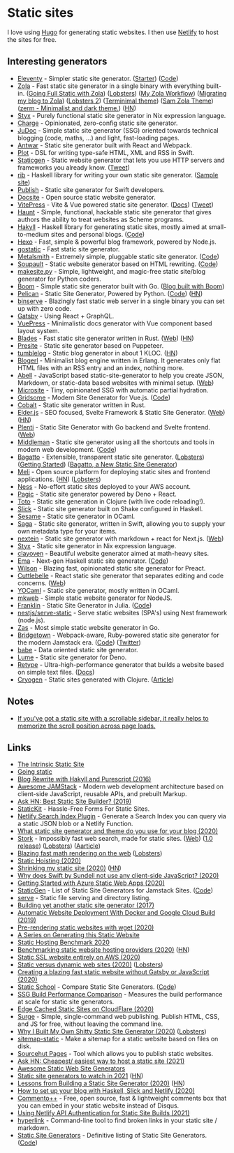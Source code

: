 # Static sites

I love using [Hugo](hugo.md) for generating static websites. I then use [Netlify](https://www.netlify.com/) to host the sites for free.

## Interesting generators

- [Eleventy](https://www.11ty.dev/) - Simpler static site generator. ([Starter](https://eleventail.netlify.com/)) ([Code](https://github.com/11ty/eleventy))
- [Zola](https://github.com/getzola/zola) - Fast static site generator in a single binary with everything built-in. ([Going Full Static with Zola](https://figbert.com/posts/going-full-static/)) ([Lobsters](https://lobste.rs/s/vqvzm9/going_full_static_with_zola)) ([My Zola Workflow](https://0xc45.com/blog/my-zola-workflow/)) ([Migrating my blog to Zola](https://mrkaran.dev/posts/migrating-to-zola/)) ([Lobsters 2](https://lobste.rs/s/byh0mf/migrating_my_blog_zola)) ([Terminimal theme](https://github.com/pawroman/zola-theme-terminimal/)) ([Sam Zola Theme](https://github.com/janbaudisch/zola-sam)) ([zerm - Minimalist and dark theme.](https://github.com/ejmg/zerm)) ([HN](https://news.ycombinator.com/item?id=26357389))
- [Styx](https://styx-static.github.io/styx-site/) - Purely functional static site generator in Nix expression language.
- [Charge](https://github.com/brandonweiss/charge) - Opinionated, zero-config static site generator.
- [JuDoc](https://github.com/tlienart/JuDoc.jl) - Simple static site generator (SSG) oriented towards technical blogging (code, maths, ...) and light, fast-loading pages.
- [Antwar](https://github.com/antwarjs/antwar) - Static site generator built with React and Webpack.
- [Plot](https://github.com/JohnSundell/Plot) - DSL for writing type-safe HTML, XML and RSS in Swift.
- [Staticgen](https://github.com/tj/staticgen) - Static website generator that lets you use HTTP servers and frameworks you already know. ([Tweet](https://twitter.com/tjholowaychuk/status/1303655839341907969))
- [rib](https://github.com/srid/rib) - Haskell library for writing your own static site generator. ([Sample site](https://github.com/srid/rib-sample))
- [Publish](https://github.com/JohnSundell/Publish) - Static site generator for Swift developers.
- [Docsite](https://github.com/txd-team/docsite) - Open source static website generator.
- [VitePress](https://github.com/vuejs/vitepress) - Vite & Vue powered static site generator. ([Docs](https://vitepress.vuejs.org/)) ([Tweet](https://twitter.com/youyuxi/status/1334722653186371586))
- [Haunt](https://dthompson.us/projects/haunt.html) - Simple, functional, hackable static site generator that gives authors the ability to treat websites as Scheme programs.
- [Hakyll](https://jaspervdj.be/hakyll/) - Haskell library for generating static sites, mostly aimed at small-to-medium sites and personal blogs. ([Code](https://github.com/jaspervdj/hakyll))
- [Hexo](https://github.com/hexojs/hexo) - Fast, simple & powerful blog framework, powered by Node.js.
- [gostatic](https://github.com/piranha/gostatic) - Fast static site generator.
- [Metalsmith](https://metalsmith.io/) - Extremely simple, pluggable static site generator. ([Code](https://github.com/segmentio/metalsmith))
- [Soupault](https://soupault.neocities.org/) - Static website generator based on HTML rewriting. ([Code](https://github.com/dmbaturin/soupault/))
- [makesite.py](https://github.com/sunainapai/makesite) - Simple, lightweight, and magic-free static site/blog generator for Python coders.
- [Boom](https://github.com/RadhiFadlillah/boom) - Simple static site generator built with Go. ([Blog built with Boom](https://github.com/RadhiFadlillah/blog))
- [Pelican](https://blog.getpelican.com/) - Static Site Generator, Powered by Python. ([Code](https://github.com/getpelican/pelican)) ([HN](https://news.ycombinator.com/item?id=24661299))
- [binserve](https://github.com/mufeedvh/binserve) - Blazingly fast static web server in a single binary you can set up with zero code.
- [Gatsby](https://github.com/gatsbyjs/gatsby) - Using React + GraphQL.
- [VuePress](https://github.com/vuejs/vuepress) - Minimalistic docs generator with Vue component based layout system.
- [Blades](https://github.com/grego/blades) - Fast static site generator written in Rust. ([Web](https://www.getblades.org/)) ([HN](https://news.ycombinator.com/item?id=24760528))
- [Presite](https://github.com/egoist/presite) - Static site generator based on Puppeteer.
- [tumblelog](https://github.com/john-bokma/tumblelog) - Static blog generator in about 1 KLOC. ([HN](https://news.ycombinator.com/item?id=24811499))
- [Blogerl](https://github.com/ferd/blogerl) - Minimalist blog engine written in Erlang. It generates only flat HTML files with an RSS entry and an index, nothing more.
- [Abell](https://github.com/abelljs/abell) - JavaScript based static-site-generator to help you create JSON, Markdown, or static-data based websites with minimal setup. ([Web](https://abelljs.org/))
- [Microsite](https://github.com/natemoo-re/microsite) - Tiny, opinionated SSG with automatic partial hydration.
- [Gridsome](https://gridsome.org/) - Modern Site Generator for Vue.js. ([Code](https://github.com/gridsome/gridsome))
- [Cobalt](https://github.com/cobalt-org/cobalt.rs) - Static site generator written in Rust.
- [Elder.js](https://github.com/Elderjs/elderjs) - SEO focused, Svelte Framework & Static Site Generator. ([Web](https://elderguide.com/tech/elderjs/)) ([HN](https://news.ycombinator.com/item?id=27152785))
- [Plenti](https://github.com/plentico/plenti) - Static Site Generator with Go backend and Svelte frontend. ([Web](https://plenti.co/))
- [Middleman](https://middlemanapp.com/) - Static site generator using all the shortcuts and tools in modern web development. ([Code](https://github.com/middleman/middleman))
- [Bagatto](https://sr.ht/~subsetpark/bagatto/) - Extensible, transparent static site generator. ([Lobsters](https://lobste.rs/s/7ibntu/bagatto_extensible_transparent_static)) ([Getting Started](https://bagatto.co/guides/getting-started-with-bagatto.html)) ([Bagatto, a New Static Site Generator](https://blog.zdsmith.com/posts/bagatto-a-new-static-site-generator.html))
- [Meli](https://github.com/getmeli/meli) - Open source platform for deploying static sites and frontend applications. ([HN](https://news.ycombinator.com/item?id=25387157)) ([Lobsters](https://lobste.rs/s/sut9hu/meli_netlify_like_platform_for_deploying))
- [Ness](https://github.com/nessjs/ness) - No-effort static sites deployed to your AWS account.
- [Pagic](https://github.com/xcatliu/pagic) - Static site generator powered by Deno + React.
- [Toto](https://github.com/metasoarous/toto) - Static site generation in Clojure (with live code reloading!).
- [Slick](https://github.com/ChrisPenner/Slick) - Static site generator built on Shake configured in Haskell.
- [Sesame](https://github.com/patricoferris/sesame) - Static site generator in OCaml.
- [Saga](https://github.com/loopwerk/Saga) - Static site generator, written in Swift, allowing you to supply your own metadata type for your items.
- [nextein](https://github.com/elmasse/nextein) - Static site generator with markdown + react for Next.js. ([Web](https://nextein.elmasse.io/))
- [Styx](https://github.com/styx-static/styx) - Static site generator in Nix expression language.
- [clayoven](https://github.com/artagnon/clayoven) - Beautiful website generator aimed at math-heavy sites.
- [Ema](https://ema.srid.ca/) - Next-gen Haskell static site generator. ([Code](https://github.com/srid/ema))
- [Wilson](https://github.com/wilsonjs/wilson) - Blazing fast, opinionated static site generator for Preact.
- [Cuttlebelle](https://github.com/cuttlebelle/cuttlebelle) - React static site generator that separates editing and code concerns. ([Web](https://cuttlebelle.com/))
- [YOCaml](https://github.com/xhtmlboi/yocaml) - Static site generator, mostly written in OCaml.
- [mkweb](https://github.com/rsms/mkweb) - Simple static website generator for NodeJS.
- [Franklin](https://franklinjl.org/) - Static Site Generator in Julia. ([Code](https://github.com/tlienart/Franklin.jl))
- [nestjs/serve-static](https://github.com/nestjs/serve-static) - Serve static websites (SPA's) using Nest framework (node.js).
- [Zas](https://github.com/imdario/zas) - Most simple static website generator in Go.
- [Bridgetown](https://www.bridgetownrb.com/) - Webpack-aware, Ruby-powered static site generator for the modern Jamstack era. ([Code](https://github.com/bridgetownrb/bridgetown)) ([Twitter](https://twitter.com/bridgetownrb))
- [babe](https://github.com/askonomm/babe) - Data oriented static site generator.
- [Lume](https://github.com/lumeland/lume) - Static site generator for Deno.
- [Retype](https://github.com/retypeapp/retype) - Ultra-high-performance generator that builds a website based on simple text files. ([Docs](https://retype.com/))
- [Cryogen](http://cryogenweb.org/) - Static sites generated with Clojure. ([Article](https://freeston.me/posts/2021-11-29-new-site-generator/))

## Notes

- [If you've got a static site with a scrollable sidebar, it really helps to memorize the scroll position across page loads.](https://twitter.com/hakimel/status/1262337065670316033)

## Links

- [The Intrinsic Static Site](https://brandur.org/aws-intrinsic-static)
- [Going static](https://brandur.org/fragments/going-static)
- [Blog Rewrite with Hakyll and Purescript (2016)](https://blog.jle.im/entry/blog-rewrite-with-hakyll-and-purescript.html)
- [Awesome JAMStack](https://github.com/automata/awesome-jamstack) - Modern web development architecture based on client-side JavaScript, reusable APIs, and prebuilt Markup.
- [Ask HN: Best Static Site Builder? (2019)](https://news.ycombinator.com/item?id=21616149)
- [StaticKit](https://statickit.com/) - Hassle-Free Forms For Static Sites.
- [Netlify Search Index Plugin](https://github.com/sw-yx/netlify-plugin-search-index) - Generate a Search Index you can query via a static JSON blob or a Netlify Function.
- [What static site generator and theme do you use for your blog (2020)](https://lobste.rs/s/h491m8/what_static_site_generator_theme_do_you)
- [Stork](https://github.com/jameslittle230/stork) - Impossibly fast web search, made for static sites. ([Web](https://stork-search.net/)) ([1.0 release](https://jameslittle.me/blog/2020/one-year-of-stork/)) ([Lobsters](https://lobste.rs/s/fagsxa/stork_turns_one_building_search_tool_for)) ([Aarticle](https://blog.fission.codes/stork-search-james-little/))
- [Blazing fast math rendering on the web](http://bollu.github.io/#blazing-fast-math-rendering-on-the-web) ([Lobsters](https://lobste.rs/s/bhykd6/blazing_fast_math_rendering_on_web))
- [Static Hoisting (2020)](https://rauchg.com/2020/static-hoisting)
- [Shrinking my static site (2020)](https://hampton.pw/posts/shrinking-this-sites-docker-image/) ([HN](https://news.ycombinator.com/item?id=23058289))
- [Why does Swift by Sundell not use any client-side JavaScript? (2020)](https://www.swiftbysundell.com/special/javascript-free/)
- [Getting Started with Azure Static Web Apps (2020)](https://blog.codewithdan.com/getting-started-with-azure-static-web-apps/)
- [StaticGen](https://www.staticgen.com/) - List of Static Site Generators for Jamstack Sites. ([Code](https://github.com/netlify/staticgen))
- [serve](https://github.com/vercel/serve) - Static file serving and directory listing.
- [Building yet another static site generator (2017)](https://h3rald.com/articles/hastysite/)
- [​​Automatic Website Deployment With Docker and Google Cloud Build (2019)](https://blog.theincredibleholk.org/blog/2019/10/13/automatic-website-deployment-with-docker-and-google-cloud-build/)
- [Pre-rendering static websites with wget (2020)](https://apex.sh/blog/post/pre-render-wget/)
- [A Series on Generating this Static Website](https://soap.coffee/~lthms/cleopatra.html)
- [Static Hosting Benchmark 2020](https://www.pierbover.com/posts/static-hosting-benchmark-2020/)
- [Benchmarking static website hosting providers (2020)](https://www.savjee.be/2020/05/benchmarking-static-website-hosting-providers/) ([HN](https://news.ycombinator.com/item?id=24683403))
- [Static SSL website entirely on AWS (2020)](https://mathieuhendey.com/2020/10/static-ssl-website-entirely-on-aws/)
- [Static versus dynamic web sites (2020)](http://john.ankarstrom.se/html2/) ([Lobsters](https://lobste.rs/s/okyfet/static_versus_dynamic_web_sites))
- [Creating a blazing fast static website without Gatsby or JavaScript (2020)](https://bennetthardwick.com/blog/creating-a-blazingly-fast-blog-without-js-or-gatsby/)
- [Static School](https://staticschool.com/) - Compare Static Site Generators. ([Code](https://github.com/errata-ai/static-school))
- [SSG Build Performance Comparison](https://github.com/seancdavis/ssg-build-performance-tests) - Measures the build performance at scale for static site generators.
- [Edge Cached Static Sites on CloudFlare (2020)](https://hugotunius.se/2020/01/01/edge-cached-static-sites-on-cloudflare.html)
- [Surge](https://surge.sh/) - Simple, single-command web publishing. Publish HTML, CSS, and JS for free, without leaving the command line.
- [Why I Built My Own Shitty Static Site Generator (2020)](https://erikwinter.nl/articles/2020/why-i-built-my-own-shitty-static-site-generator/) ([Lobsters](https://lobste.rs/s/uacznf/why_i_built_my_own_shitty_static_site))
- [sitemap-static](https://github.com/tmcw/sitemap-static) - Make a sitemap for a static website based on files on disk.
- [Sourcehut Pages](https://srht.site/) - Tool which allows you to publish static websites.
- [Ask HN: Cheapest/ easiest way to host a static site (2021)](https://news.ycombinator.com/item?id=26594242)
- [Awesome Static Web Site Generators](https://github.com/myles/awesome-static-generators)
- [Static site generators to watch in 2021](https://www.netlify.com/blog/2021/06/02/10-static-site-generators-to-watch-in-2021/) ([HN](https://news.ycombinator.com/item?id=27428062))
- [Lessons from Building a Static Site Generator (2020)](https://nicholasreese.com/lessons-from-building-a-static-site-generator/) ([HN](https://news.ycombinator.com/item?id=27687899))
- [How to set up your blog with Haskell, Slick and Netlify (2020)](https://luctielen.com/posts/how_to_setup_blog_with_haskell_slick_and_netlify/)
- [Commento++](https://github.com/souramoo/commentoplusplus) - Free, open source, fast & lightweight comments box that you can embed in your static website instead of Disqus.
- [Using Netlify API Authentication for Static Site Builds (2021)](https://den.dev/blog/api-authentication-netlify-builds/)
- [hyperlink](https://github.com/untitaker/hyperlink) - Command-line tool to find broken links in your static site / markdown.
- [Static Site Generators](https://staticsitegenerators.net/) - Definitive listing of Static Site Generators. ([Code](https://github.com/bevry/staticsitegenerators-list))
